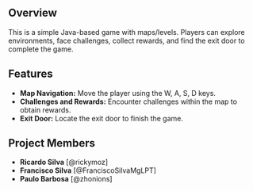 ## Overview
This is a simple Java-based game with maps/levels. Players can explore environments, face challenges, collect rewards, and find the exit door to complete the game.

## Features
- **Map Navigation:** Move the player using the W, A, S, D keys.
- **Challenges and Rewards:** Encounter challenges within the map to obtain rewards.
- **Exit Door:** Locate the exit door to finish the game.

## Project Members
- **Ricardo Silva** [@rickymoz]
- **Francisco Silva** [@FranciscoSilvaMgLPT]
- **Paulo Barbosa** [@zhonions]
